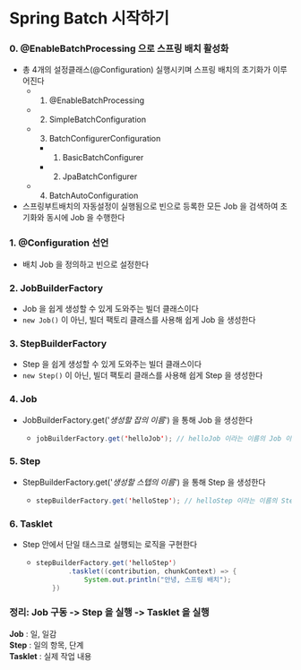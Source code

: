 # Spring Batch 시작하기
### 0. @EnableBatchProcessing 으로 스프링 배치 활성화
- 총 4개의 설정클래스(@Configuration) 실행시키며 스프링 배치의 초기화가 이루어진다
  - 1. @EnableBatchProcessing
  - 2. SimpleBatchConfiguration
  - 3. BatchConfigurerConfiguration
    - 1. BasicBatchConfigurer
    - 2. JpaBatchConfigurer
  - 4. BatchAutoConfiguration
- 스프링부트배치의 자동설정이 실행됨으로 빈으로 등록한 모든 Job 을 검색하여 초기화와 동시에 Job 을 수행한다
### 1. @Configuration 선언
- 배치 Job 을 정의하고 빈으로 설정한다
### 2. JobBuilderFactory 
- Job 을 쉽게 생성할 수 있게 도와주는 빌더 클래스이다
- `new Job()`  이 아닌, 빌더 팩토리 클래스를 사용해 쉽게 Job 을 생성한다
### 3. StepBuilderFactory
- Step 을 쉽게 생성할 수 있게 도와주는 빌더 클래스이다
- `new Step()` 이 아닌, 빌더 팩토리 클래스를 사용해 쉽게 Step 을 생성한다
### 4. Job
- JobBuilderFactory.get('<i>생성할 잡의 이름</i>') 을 통해 Job 을 생성한다
  - ```java
    jobBuilderFactory.get('helloJob'); // helloJob 이라는 이름의 Job 이 생성되었다
    ```
### 5. Step
- StepBuilderFactory.get('<i>생성할 스텝의 이름</i>') 을 통해 Step 을 생성한다
  - ```java
    stepBuilderFactory.get('helloStep'); // helloStep 이라는 이름의 Step 이 생성되었다
    ```
### 6. Tasklet
- Step 안에서 단일 태스크로 실행되는 로직을 구현한다
  - ```java
    stepBuilderFactory.get('helloStep')
            .tasklet((contribution, chunkContext) => {
                System.out.println("안녕, 스프링 배치");
        })
    ```
### 정리:  Job 구동 -> Step 을 실행 -> Tasklet 을 실행
**Job** : 일, 일감 </br>
**Step** : 일의 항목, 단계 </br>
**Tasklet** : 실제 작업 내용 </br>